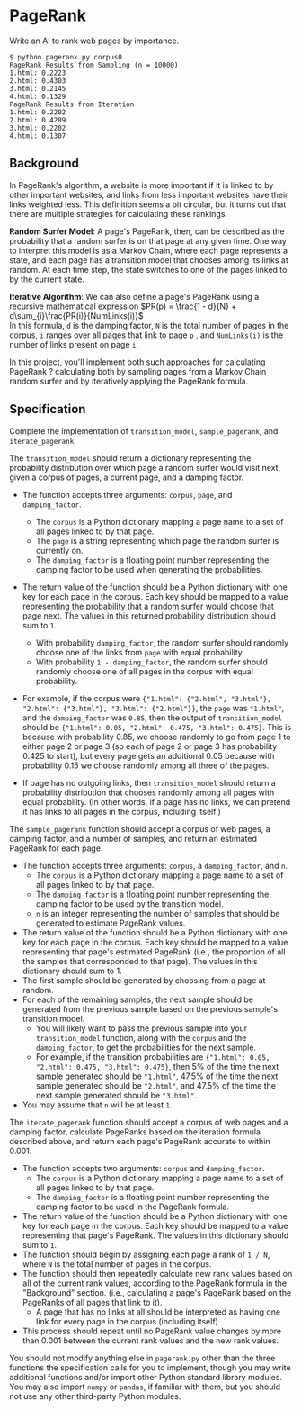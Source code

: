 # PageRank

Write an AI to rank web pages by importance.

```
$ python pagerank.py corpus0
PageRank Results from Sampling (n = 10000)
1.html: 0.2223
2.html: 0.4303
3.html: 0.2145
4.html: 0.1329
PageRank Results from Iteration
1.html: 0.2202
2.html: 0.4289
3.html: 0.2202
4.html: 0.1307
```

## Background
In PageRank's algorithm, a website is more important if it is linked to by other important websites, and links from less important websites have their links weighted less. This definition seems a bit circular, but it turns out that there are multiple strategies for calculating these rankings.

**Random Surfer Model**: A page's PageRank, then, can be described as the probability that a random surfer is on that page at any given time. One way to interpret this model is as a Markov Chain, where each page represents a state, and each page has a transition model that chooses among its links at random. At each time step, the state switches to one of the pages linked to by the current state.

**Iterative Algorithm**: We can also define a page's PageRank using a recursive mathematical expression 
$PR(p) = \frac{1 - d}{N} + d\sum_{i}\frac{PR(i)}{NumLinks(i)}$
<br>In this formula, ```d``` is the damping factor, ```N``` is the total number of pages in the corpus, ```i``` ranges over all pages that link to page ```p``` , and ```NumLinks(i)``` is the number of links present on page ```i```.

In this project, you'll implement both such approaches for calculating PageRank ? calculating both by sampling pages from a Markov Chain random surfer and by iteratively applying the PageRank formula.

## Specification
Complete the implementation of ```transition_model```, ```sample_pagerank```, and ```iterate_pagerank```.

The ```transition_model``` should return a dictionary representing the probability distribution over which page a random surfer would visit next, given a corpus of pages, a current page, and a damping factor.

- The function accepts three arguments: ```corpus```, ```page```, and ```damping_factor```.
    - The ```corpus``` is a Python dictionary mapping a page name to a set of all pages linked to by that page.
    - The ```page``` is a string representing which page the random surfer is currently on.
    - The ```damping_factor``` is a floating point number representing the damping factor to be used when generating the probabilities.

- The return value of the function should be a Python dictionary with one key for each page in the corpus. Each key should be mapped to a value representing the probability that a random surfer would choose that page next. The values in this returned probability distribution should sum to ```1```.
    - With probability ```damping_factor```, the random surfer should randomly choose one of the links from ```page``` with equal probability.
    - With probability ```1 - damping_factor```, the random surfer should randomly choose one of all pages in the corpus with equal probability.

- For example, if the corpus were ```{"1.html": {"2.html", "3.html"}, "2.html": {"3.html"}, "3.html": {"2.html"}}```, the ```page``` was ```"1.html"```, and the ```damping_factor``` was ```0.85```, then the output of ```transition_model``` should be ```{"1.html": 0.05, "2.html": 0.475, "3.html": 0.475}```. This is because with probability 0.85, we choose randomly to go from page 1 to either page 2 or page 3 (so each of page 2 or page 3 has probability 0.425 to start), but every page gets an additional 0.05 because with probability 0.15 we choose randomly among all three of the pages.

- If page has no outgoing links, then ```transition_model``` should return a probability distribution that chooses randomly among all pages with equal probability. (In other words, if a page has no links, we can pretend it has links to all pages in the corpus, including itself.)

The ```sample_pagerank``` function should accept a corpus of web pages, a damping factor, and a number of samples, and return an estimated PageRank for each page.

- The function accepts three arguments: ```corpus```, a ```damping_factor```, and ```n```.
    - The ```corpus``` is a Python dictionary mapping a page name to a set of all pages linked to by that page.
    - The ```damping_factor``` is a floating point number representing the damping factor to be used by the transition model.
    - ```n``` is an integer representing the number of samples that should be generated to estimate PageRank values.
- The return value of the function should be a Python dictionary with one key for each page in the corpus. Each key should be mapped to a value representing that page's estimated PageRank (i.e., the proportion of all the samples that corresponded to that page). The values in this dictionary should sum to 1.
- The first sample should be generated by choosing from a page at random.
- For each of the remaining samples, the next sample should be generated from the previous sample based on the previous sample's transition model.
    - You will likely want to pass the previous sample into your ```transition_model``` function, along with the ```corpus``` and the ```damping_factor```, to get the probabilities for the next sample.
    - For example, if the transition probabilities are ```{"1.html": 0.05, "2.html": 0.475, "3.html": 0.475}```, then 5% of the time the next sample generated should be ```"1.html"```, 47.5% of the time the next sample generated should be ```"2.html"```, and 47.5% of the time the next sample generated should be ```"3.html"```.
- You may assume that ```n``` will be at least ```1```.

The ```iterate_pagerank``` function should accept a corpus of web pages and a damping factor, calculate PageRanks based on the iteration formula described above, and return each page's PageRank accurate to within 0.001.

- The function accepts two arguments: ```corpus``` and ```damping_factor```.
    - The ```corpus``` is a Python dictionary mapping a page name to a set of all pages linked to by that page.
    - The ```damping_factor``` is a floating point number representing the damping factor to be used in the PageRank formula.
- The return value of the function should be a Python dictionary with one key for each page in the corpus. Each key should be mapped to a value representing that page's PageRank. The values in this dictionary should sum to ```1```.
- The function should begin by assigning each page a rank of ```1 / N```, where ```N``` is the total number of pages in the corpus.
- The function should then repeatedly calculate new rank values based on all of the current rank values, according to the PageRank formula in the "Background" section. (i.e., calculating a page's PageRank based on the PageRanks of all pages that link to it).
    - A page that has no links at all should be interpreted as having one link for every page in the corpus (including itself).
- This process should repeat until no PageRank value changes by more than 0.001 between the current rank values and the new rank values.

You should not modify anything else in ```pagerank.py``` other than the three functions the specification calls for you to implement, though you may write additional functions and/or import other Python standard library modules. You may also import ```numpy``` or ```pandas```, if familiar with them, but you should not use any other third-party Python modules.